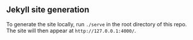 ## Jekyll site generation

To generate the site locally, run `./serve` in the root directory of this repo. The site will then appear at `http://127.0.0.1:4000/`.
